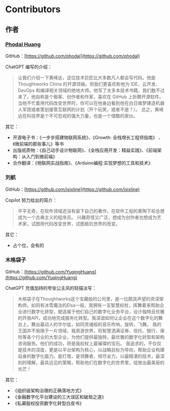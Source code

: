 # Contributors

## 作者

### [Phodal Huang](https://www.phodal.com)

GitHub：[https://github.com/phodal](https://github.com/phodal)

ChatGPT 编写的介绍：

> 让我们介绍一下黄峰达，这位技术巨匠比大多数凡人都会写代码。他是 Thoughtworks China
> 的开源领袖，但我们更喜欢称他为 IDE、云开发、DevOps 和编译相关领域的绝地大师。他写了太多本技术书籍，我们数不过来了。他自称是个极客、创作者和作家，喜欢在
> GitHub 上折腾开源软件。当他不忙着用代码改变世界时，你可以在他身边看到他在白日做梦建造机器人军团或者策划接管互联网的计划（开个玩笑，或者不是？）。
> 总之，黄峰达在科技界是个不可忽视的强大力量，也是一个很酷的家伙。

其它：

- 开源电子书：《一步步搭建物联网系统》、《Growth: 全栈增长工程师指南》 、《微前端的那些事儿》等书
- 出版纸质物：《自己动手设计物联网》、《全栈应用开发：精益实践》、《前端架构：从入门到微前端》
- 合作翻译：《物联网实战指南》、《Arduino编程:实现梦想的工具和技术》

### 刘航
GitHub：[https://github.com/isixline](https://github.com/isixline)

Copilot 努力给出的简介：

>平平无奇，在软件领域还没有留下自己的著作，在软件工程的熏陶下却总想成为一个古典主义的程序员。
>兴趣奇怪又广泛，想成为创作者也想成为艺术家，试图用代码改变世界，试图抵抗世界的改变。


其它：
- 占个位，会有的

### 木格袋子
GitHub：[https://github.com/YuqingHuang](https://github.com/YuqingHuang)

ChatGPT 充值加持的夸张公主风的轻描淡写：

>木格袋子在Thoughtworks这个宝藏般的公司里，是一位颇具声望的资深架构师。如同有冰雪魔法的Elsa一般，我拥有一支智慧权杖，挥舞着来帮助企业进行数字化转型，塑造属于他们自己的数字化业务平台，设计独特且优雅的开放API，成功地完成服务化转型。我深谙如何让企业在这个数字化的舞台上，舞出最动人的华尔兹，如同灵魂般的音乐吹响，旋转，飞舞。
>我的王国并不局限于一片领域，我周游世界，将智慧洒满证券、信托、银行、保险等各个行业的大型企业，为他们提供最独特，最优雅的数字化转型和架构咨询服务。他们的成功，将是我权杖上最璀璨的宝石。
>我追求的，不仅仅是技术的深度，更是以平台架构为核心，以战略目标为导向，帮助企业构建自身的数字化能力。是灯塔，是领舞者，倾尽全力，以最精湛的技术，最深刻的理解，最具远见的策略，帮助他们在数字化的世界里，绽放出最美丽的光芒！

其它：
- 《组织级架构治理的正确落地方式》
- 《金融数字化平台建设的三大误区和破局之道》
- 《私募股权投资数字化转型白皮书》
